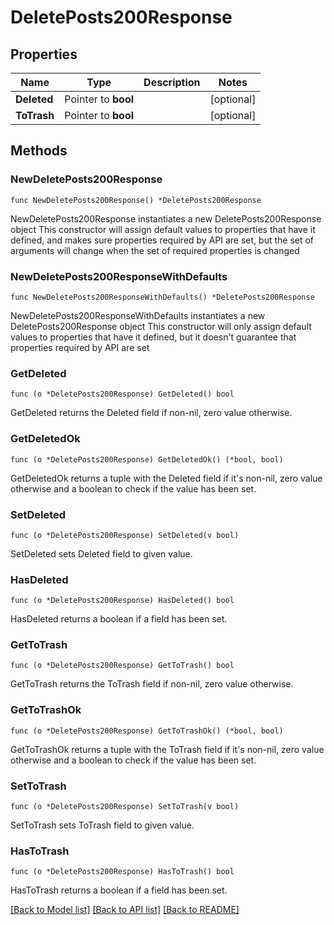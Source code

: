 # DeletePosts200Response

## Properties

Name | Type | Description | Notes
------------ | ------------- | ------------- | -------------
**Deleted** | Pointer to **bool** |  | [optional] 
**ToTrash** | Pointer to **bool** |  | [optional] 

## Methods

### NewDeletePosts200Response

`func NewDeletePosts200Response() *DeletePosts200Response`

NewDeletePosts200Response instantiates a new DeletePosts200Response object
This constructor will assign default values to properties that have it defined,
and makes sure properties required by API are set, but the set of arguments
will change when the set of required properties is changed

### NewDeletePosts200ResponseWithDefaults

`func NewDeletePosts200ResponseWithDefaults() *DeletePosts200Response`

NewDeletePosts200ResponseWithDefaults instantiates a new DeletePosts200Response object
This constructor will only assign default values to properties that have it defined,
but it doesn't guarantee that properties required by API are set

### GetDeleted

`func (o *DeletePosts200Response) GetDeleted() bool`

GetDeleted returns the Deleted field if non-nil, zero value otherwise.

### GetDeletedOk

`func (o *DeletePosts200Response) GetDeletedOk() (*bool, bool)`

GetDeletedOk returns a tuple with the Deleted field if it's non-nil, zero value otherwise
and a boolean to check if the value has been set.

### SetDeleted

`func (o *DeletePosts200Response) SetDeleted(v bool)`

SetDeleted sets Deleted field to given value.

### HasDeleted

`func (o *DeletePosts200Response) HasDeleted() bool`

HasDeleted returns a boolean if a field has been set.

### GetToTrash

`func (o *DeletePosts200Response) GetToTrash() bool`

GetToTrash returns the ToTrash field if non-nil, zero value otherwise.

### GetToTrashOk

`func (o *DeletePosts200Response) GetToTrashOk() (*bool, bool)`

GetToTrashOk returns a tuple with the ToTrash field if it's non-nil, zero value otherwise
and a boolean to check if the value has been set.

### SetToTrash

`func (o *DeletePosts200Response) SetToTrash(v bool)`

SetToTrash sets ToTrash field to given value.

### HasToTrash

`func (o *DeletePosts200Response) HasToTrash() bool`

HasToTrash returns a boolean if a field has been set.


[[Back to Model list]](../README.md#documentation-for-models) [[Back to API list]](../README.md#documentation-for-api-endpoints) [[Back to README]](../README.md)



